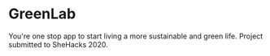 # GreenLab
You're one stop app to start living a more sustainable and green life. Project submitted to SheHacks 2020.
